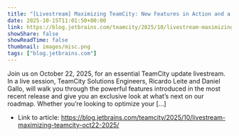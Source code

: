 ```yaml
---
title: "[Livestream] Maximizing TeamCity: New Features in Action and a Look Ahead"
date: 2025-10-15T11:01:50+00:00
link: https://blog.jetbrains.com/teamcity/2025/10/livestream-maximizing-teamcity-oct22-2025/
showShare: false
showReadTime: false
thumbnail: images/misc.png
tags: ["blog.jetbrains.com"]
---
```

Join us on October 22, 2025, for an essential TeamCity update livestream.  In a live session, TeamCity Solutions Engineers, Ricardo Leite and Daniel Gallo, will walk you through the powerful features introduced in the most recent release and give you an exclusive look at what’s next on our roadmap. Whether you’re looking to optimize your […]

- Link to article: https://blog.jetbrains.com/teamcity/2025/10/livestream-maximizing-teamcity-oct22-2025/